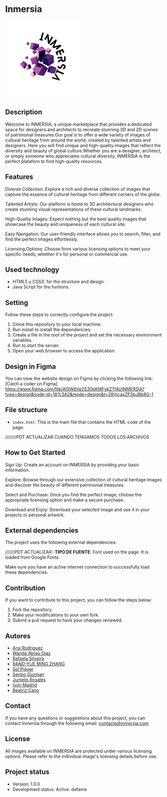# Inmersia 

![Inmersia logo](https://github.com/Team-8-F5/Inmersia/blob/feature2/images/LOGO.png)
## Description

Welcome to INMERSIA, a unique marketplace that provides a dedicated space for designers and architects to recreate stunning 3D and 2D scenes of patrimonial treasures.Our goal is to offer a wide variety of images of cultural heritage from around the world, created by talented artists and designers. Here you will find unique and high-quality images that reflect the diversity and beauty of global culture.Whether you are a designer, architect, or simply someone who appreciates cultural diversity, INMERSIA is the perfect plataforn to find high-quality resources.

## Features

Diverse Collection: Explore a rich and diverse collection of images that capture the essence of cultural heritage from different corners of the globe.

Talented Artists: Our platform is home to 3D architectural designers who create stunning visual representations of these cultural landmarks.

High-Quality Images: Expect nothing but the best quality images that showcase the beauty and uniqueness of each cultural site.

Easy Navigation: Our user-friendly interface allows you to search, filter, and find the perfect images effortlessly.

Licensing Options: Choose from various licensing options to meet your specific needs, whether it's for personal or commercial use.

## Used technology

- HTML5 y CSS3: for the structure and design.
- Java Script for the funtions.
## Setting

Follow these steps to correctly configure the project:

1. Clone this repository to your local machine.
2. Run install to install the dependencies.
3. Create a file in the root of the project and set the necessary environment variables.
4. Run to start the server.
5. Open your web browser to access the application.

## Design in Figma

You can view the website design on Figma by clicking the following link: [Catch a coder on Figma] https://www.figma.com/file/A0IWbVe2S30eKMFykZTfAi/INMERSIA?type=design&node-id=18%3A2&mode=design&t=28VjcaxZFSbJBb8G-1
## File structure

- `index.html`: This is the main file that contains the HTML code of the page.

///////PDT ACTUALIZAR CUANDO TENGAMOS TODOS LOS ARCHIVOS
## How to Get Started
Sign Up: Create an account on INMERSIA by providing your basic information.

Explore: Browse through our extensive collection of cultural heritage images and discover the beauty of different patrimonial treasures.

Select and Purchase: Once you find the perfect image, choose the appropriate licensing option and make a secure purchase.

Download and Enjoy: Download your selected image and use it in your projects or personal artwork.

## External dependencies

The project uses the following external dependencies:

//////PDT ACTUALIZAR- **TIPO DE FUENTE**: Font used on the page. It is loaded from Google Fonts.

Make sure you have an active internet connection to successfully load these dependencies.

## Contribution

If you want to contribute to this project, you can follow the steps below:

1. Fork the repository.
2. Make your modifications to your own fork.
3. Submit a pull request to have your changes reviewed.

## Autores
- [Ana Rodriguez](https://github.com/kayyra)
- [Wanda Abreu Diaz]()
- [Rafaela Silveira]()
- [RAND-YUE MING ZHANG]()
- [Sol Piquer]()
- [Sergio Guzman]()
- [Jumelis Rosales]()
- [Ivon Madrid]()
- [Beatriz Cano]()

## Contact

If you have any questions or suggestions about this project, you can contact Inmersia through the following email: contacto@inmersia.com

## License

All images available on INMERSIA are protected under various licensing options. Please refer to the individual image's licensing details before use.
## Project status

- Version: 1.0.0
- Development status: Active. defame

